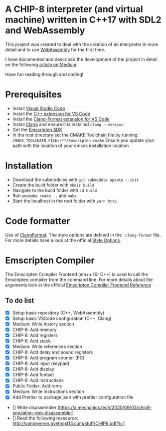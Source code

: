 # A CHIP-8 interpreter (and virtual machine) written in C++17 with SDL2 and WebAssembly

This project was created to deal with the creation of an interpreter in more detail
and to use [WebAssembly](https://webassembly.org) for the first time.

I have documented and described the development of the project in detail on the
following [article on Medium](https://medium.com/@digit.sensitivee/how-i-created-my-first-interpreter-2e7c8749031d).

Have fun reading through and coding!

# Prerequisites

- Install [Visual Studio Code](https://code.visualstudio.com)
- Install the [C++ extension for VS Code](https://marketplace.visualstudio.com/items?itemName=ms-vscode.cpptools)
- Install the [Clang-Format extension for VS Code](https://marketplace.visualstudio.com/items?itemName=xaver.clang-format)
- Install [Clang](https://clang.llvm.org) and ensure it is installed `clang --version`
- Get the [Emscripten SDK](https://emscripten.org/docs/getting_started/downloads.html)
- In the root directory set the CMAKE Toolchain file by running: `CMAKE_TOOLCHAIN_FILE=/**/Emscripten.cmake` Ensure you update your path with the location of your emsdk installation location

# Installation

- Download the submodules with `git submodule update --init`
- Create the build folder with `mkdir build`
- Navigate to the build folder with `cd build`
- Run `emcmake cmake ..` and `make`
- Start the localhost in the root folder with `yarn http`

# Code formatter

Use of [ClangFormat](https://clang.llvm.org/docs/ClangFormat.html). The style options are defined in the `.clang-format` file. For more details have a look at the official [Style Options](https://clang.llvm.org/docs/ClangFormatStyleOptions.html).

# Emscripten Compiler

The Emscripten Compiler Frontend (em++ für C++) is used to call the
Emscripten compiler from the command line.
For more details about the arguments look at the official
[Emscripten Compiler Frontend Reference](https://emscripten.org/docs/tools_reference/emcc.html#emcc-o2)

## To do list

- [x] Setup basic repository (C++, WebAssembly)
- [x] Setup basic VSCode configuration (C++, Clang)
- [x] Medium: Write history section
- [x] CHIP-8: Add memory
- [x] CHIP-8: Add registers
- [x] CHIP-8: Add stack
- [x] Medium: Write references section
- [x] CHIP-8: Add delay and sound registers
- [x] CHIP-8: Add program counter (PC)
- [x] CHIP-8: Add input (keypad)
- [x] CHIP-8: Add display
- [x] CHIP-8: Add fontset
- [x] CHIP-8: Add instructions
- [x] Public Folder: Add roms
- [x] Medium: Write instructions section
- [x] Add Prettier to package.json with prettier configuration file
- [] Write disassembler (https://aimechanics.tech/2020/09/03/chip8-emulation-rom-disassembler)
- [] Read the following ressource: http://vanbeveren.byethost13.com/stuff/CHIP8.pdf?i=1
